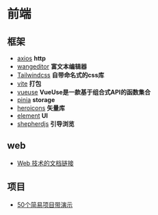 # 前端

## 框架
- [axios](http://www.axios-js.com/zh-cn/docs/) **http**
- [wangeditor](http://www.wangeditor.com/) **富文本编辑器**
- [Tailwindcss](https://www.tailwindcss.cn/docs/installation) **自带命名式的css库**
- [vite](https://vitejs.cn/guide/)  **打包**
- [vueuse](https://www.vueusejs.com/guide/) **VueUse是一款基于组合式API的函数集合**
- [pinia](https://pinia.vuejs.org/zh/introduction.html) **storage**
- [heroicons](https://heroicons.dev/) **矢量库**
- [element](https://element.eleme.cn/#/zh-CN/component/installation) **UI**
- [shepherdjs](https://shepherdjs.dev/) **引导浏览**

## web
- [Web 技术的文档链接](https://developer.mozilla.org/zh-CN/docs/Web)

## 项目
- [50个简易项目带演示](https://github.com/bradtraversy/50projects50days?tab=readme-ov-file)